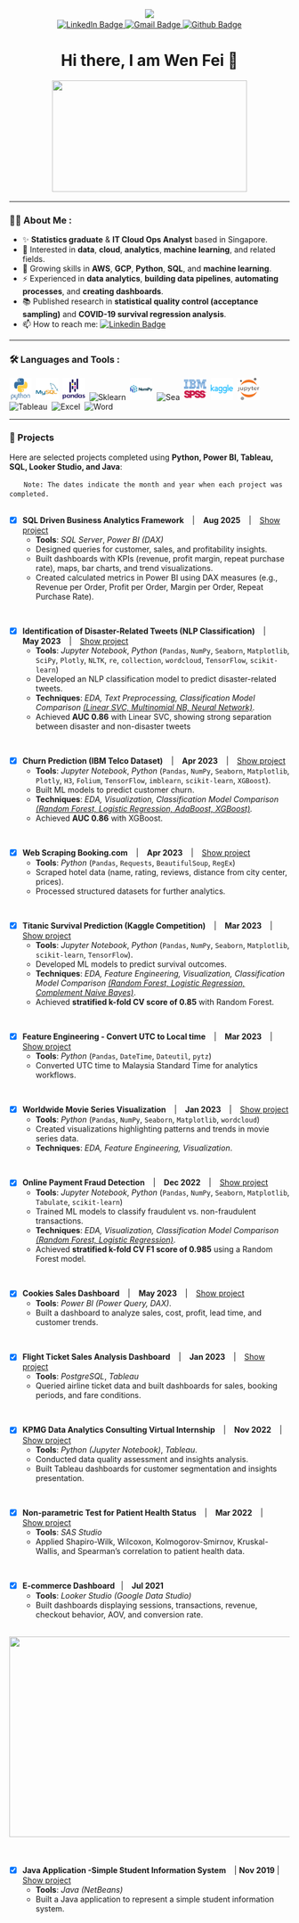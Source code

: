 
<div id="header" align="center">
  <img src="https://tenor.com/view/desktop-computer-new-computers-screens-much-time-mantelpiece-clocks-gif-1999330492061041302.gif" width="150"/>
</div>


<div id="badges" align="center">
  <a href="https://www.linkedin.com/in/seu-wen-fei/">
    <img src="https://img.shields.io/badge/LinkedIn-blue?style=for-the-badge&logo=linkedin&logoColor=white" alt="LinkedIn Badge"/>
  </a>
  <a href="mailto:seuwenfei@gmail.com">
    <img src="https://img.shields.io/badge/Gmail-D14836?style=for-the-badge&logo=gmail&logoColor=white" alt="Gmail Badge"/>
  </a>
  <a href="https://drive.google.com/file/d/14vyMFcaAwQxdS4-4OVtjeYowucdhN_l-/view?usp=sharing">
    <img src="https://img.shields.io/badge/-Resume-mediumseagreen?style=for-the-badge&logo=Googledrive&logoColor=white" alt="Github Badge"/>
  </a>
</div>


<h1 align="center"> Hi there, I am Wen Fei 👋</h1>

<div align="center">
  <img src="https://miro.medium.com/v2/resize:fit:720/1*DwU2AWUUbZgLdHiRY-Ky5w.gif" width="350" height="200"/>
</div>


___

### :woman_technologist: About Me :
- ✨ **Statistics graduate** & **IT Cloud Ops Analyst** based in Singapore.
- 🔭 Interested in **data**, **cloud**, **analytics**, **machine learning**, and related fields.
- 🌱 Growing skills in **AWS**, **GCP**, **Python**, **SQL**, and **machine learning**.
- ⚡ Experienced in **data analytics**, **building data pipelines**, **automating processes**, and **creating dashboards**.
- 📚 Published research in **statistical quality control (acceptance sampling)** and **COVID-19 survival regression analysis**.
- 📫 How to reach me: [![Linkedin Badge](https://img.shields.io/badge/-InMail-blue?style=flat&logo=Linkedin&logoColor=white)](https://www.linkedin.com/in/seu-wen-fei/)

---

### :hammer_and_wrench: Languages and Tools :

<div>
   
   <img src="https://github.com/devicons/devicon/blob/master/icons/python/python-original-wordmark.svg" title="Python" alt="Python" width="40" height="40"/>&nbsp;
   <img src="https://github.com/devicons/devicon/blob/master/icons/mysql/mysql-original-wordmark.svg" alt="Mysql" width="40" height="40"/>&nbsp;
   <img src="https://github.com/devicons/devicon/blob/master/icons/pandas/pandas-original-wordmark.svg" title="Pandas" alt="Pandas" width="40" height="40"/>&nbsp;
   <img src="https://upload.wikimedia.org/wikipedia/commons/thumb/0/05/Scikit_learn_logo_small.svg/390px-Scikit_learn_logo_small.svg.png?20180808062052" title="Sklearn" alt="Sklearn" width="45" height="25"/>&nbsp;
   <img src="https://github.com/devicons/devicon/blob/master/icons/numpy/numpy-original-wordmark.svg" title="Numpy" alt="Numpy" width="40" height="40"/>&nbsp;
   <img src="https://seaborn.pydata.org/_images/logo-tall-lightbg.svg" title="Sea" alt="Sea" width="40" height="40"/>&nbsp;
   <img src="https://github.com/devicons/devicon/blob/master/icons/spss/spss-original.svg" title="SPSS" alt="SPSS" width="40" height="40"/>&nbsp;
   <img src="https://github.com/devicons/devicon/blob/master/icons/kaggle/kaggle-original-wordmark.svg" title="Kaggle" alt="Kaggle" width="40" height="40"/>&nbsp;
   <img src="https://github.com/devicons/devicon/blob/master/icons/jupyter/jupyter-original-wordmark.svg" title="Jupyter" alt="Jupyter" width="40" height="40"/>&nbsp;
   <img src="https://cdn.worldvectorlogo.com/logos/tableau-software.svg" title="Tableau" alt="Tableau" width="40" height="40"/>&nbsp;
   <img src="https://upload.wikimedia.org/wikipedia/commons/thumb/3/34/Microsoft_Office_Excel_%282019%E2%80%93present%29.svg/768px-Microsoft_Office_Excel_%282019%E2%80%93present%29.svg.png?20190925171014" title="Excel" alt="Excel" width="40" height="40"/>&nbsp;
   <img src="https://upload.wikimedia.org/wikipedia/commons/thumb/c/cf/New_Power_BI_Logo.svg/900px-New_Power_BI_Logo.svg.png?20210102182532" title="Word" alt="Word" width="40" height="40"/>&nbsp;
   
   
   
</div>
   
<!--
**seuwenfei/seuwenfei** is a ✨ _special_ ✨ repository because its `README.md` (this file) appears on your GitHub profile.

Here are some ideas to get you started:

- 🔭 I’m currently working on ...
- 🌱 I’m currently learning ...
- 👯 I’m looking to collaborate on ...
- 🤔 I’m looking for help with ...
- 💬 Ask me about ...
- 📫 How to reach me: ...
- 😄 Pronouns: ...
- ⚡ Fun fact: ...
-->

---

### 📑 Projects
Here are selected projects completed using **Python, Power BI, Tableau, SQL, Looker Studio, and Java**:

&emsp; &nbsp; `Note: The dates indicate the month and year when each project was completed.` </div>
<br/>
<br/>


- [x] **SQL Driven Business Analytics Framework** &ensp; | &ensp; **Aug 2025** &ensp; | &ensp; [Show project](https://github.com/seuwenfei/business_analytics_framework) 
    * **Tools**: *SQL Server*, *Power BI (DAX)*
    * Designed queries for customer, sales, and profitability insights. 
    * Built dashboards with KPIs (revenue, profit margin, repeat purchase rate), maps, bar charts, and trend visualizations. 
    * Created calculated metrics in Power BI using DAX measures (e.g., Revenue per Order, Profit per Order, Margin per Order, Repeat Purchase Rate).
<br/>

- [x] **Identification of Disaster-Related Tweets (NLP Classification)** &ensp; | &ensp; **May 2023** &ensp; | &ensp; [Show project](https://www.kaggle.com/code/seuwenfei/identification-of-disaster-related-tweets-nlp)
    * **Tools**: *Jupyter Notebook*, *Python* (`Pandas`, `NumPy`, `Seaborn`, `Matplotlib`, `SciPy`, `Plotly`, `NLTK`, `re`, `collection`, `wordcloud`, `TensorFlow`, `scikit-learn`)
    * Developed an NLP classification model to predict disaster-related tweets.
    * **Techniques**: *EDA, Text Preprocessing, Classification Model Comparison <ins>(Linear SVC, Multinomial NB, Neural Network)</ins>*.
    * Achieved **AUC 0.86** with Linear SVC, showing strong separation between disaster and non-disaster tweets
<br/>

- [x] **Churn Prediction (IBM Telco Dataset)** &ensp; | &ensp; **Apr 2023** &ensp; | &ensp; [Show project](https://www.kaggle.com/code/seuwenfei/telco-churn-customer-prediction-auc-0-86)
    * **Tools**: *Jupyter Notebook*, *Python* (`Pandas`, `NumPy`, `Seaborn`, `Matplotlib`, `Plotly`, `H3`, `Folium`, `TensorFlow`, `imblearn`, `scikit-learn`, `XGBoost`).
    * Built ML models to predict customer churn. 
    *  **Techniques**: *EDA, Visualization, Classification Model Comparison <ins>(Random Forest, Logistic Regression, AdaBoost, XGBoost)</ins>.*
    * Achieved **AUC 0.86** with XGBoost.
<br/>

- [x] **Web Scraping Booking.com** &ensp; | &ensp; **Apr 2023** &ensp; | &ensp; [Show project](https://www.kaggle.com/code/seuwenfei/web-scraping-booking-com-beautifulsoup)
    * **Tools**: *Python* (`Pandas`, `Requests`, `BeautifulSoup`, `RegEx`)
    * Scraped hotel data (name, rating, reviews, distance from city center, prices).
    * Processed structured datasets for further analytics.
<br/>

- [x] **Titanic Survival Prediction (Kaggle Competition)** &ensp; | &ensp; **Mar 2023** &ensp; | &ensp; [Show project](https://www.kaggle.com/code/seuwenfei/titanic-random-forest-cv-score-0-85) 
    * **Tools**: *Jupyter Notebook*, *Python* (`Pandas`, `NumPy`, `Seaborn`, `Matplotlib`, `scikit-learn`, `TensorFlow`).
    * Developed ML models to predict survival outcomes.
    * **Techniques**: *EDA, Feature Engineering, Visualization, Classification Model Comparison <ins>(Random Forest, Logistic Regression, Complement Naive Bayes)</ins>*.
    * Achieved **stratified k-fold CV score of 0.85** with Random Forest.
<br/>

- [x] **Feature Engineering - Convert UTC to Local time** &ensp; | &ensp; **Mar 2023** &ensp; | &ensp; [Show project](https://www.kaggle.com/code/seuwenfei/feature-engineering-convert-utc-to-local-time)
    * **Tools**: *Python* (`Pandas`, `DateTime`, `Dateutil`, `pytz`)
    * Converted UTC time to Malaysia Standard Time for analytics workflows.
<br/>

- [x] **Worldwide Movie Series Visualization** &ensp; | &ensp; **Jan 2023** &ensp; | &ensp; [Show project](https://github.com/seuwenfei/Data-visualization-for-worldwide-movie-series)
    * **Tools**: *Python* (`Pandas`, `NumPy`, `Seaborn`, `Matplotlib`, `wordcloud`)
    * Created visualizations highlighting patterns and trends in movie series data.
    * **Techniques**: *EDA, Feature Engineering, Visualization*. 
<br/>

- [x] **Online Payment Fraud Detection** &ensp; | &ensp; **Dec 2022** &ensp; | &ensp; [Show project](https://github.com/seuwenfei/Online-payment-fraud-detection/blob/main/online-payment-fraud-detection.ipynb)
    * **Tools**: *Jupyter Notebook*, *Python* (`Pandas`, `NumPy`, `Seaborn`, `Matplotlib`, `Tabulate`, `scikit-learn`)
    * Trained ML models to classify fraudulent vs. non-fraudulent transactions.
    * **Techniques**: *EDA, Visualization, Classification Model Comparison <ins>(Random Forest, Logistic Regression)</ins>*.
    * Achieved **stratified k-fold CV F1 score of 0.985** using a Random Forest model.
<br/>


- [x] **Cookies Sales Dashboard**  &ensp; | &ensp; **May 2023** &ensp; | &ensp; [Show project](https://github.com/seuwenfei/Power-BI-projects/tree/main/Cookies-Sales-Dashboard)
    * **Tools**: *Power BI (Power Query, DAX)*.
    * Built a dashboard to analyze sales, cost, profit, lead time, and customer trends.
<br/>

- [x] **Flight Ticket Sales Analysis Dashboard**  &ensp; | &ensp; **Jan 2023** &ensp; | &ensp; [Show project](https://github.com/seuwenfei/Airlines-flight-ticket-sales-analysis)
    * **Tools**: *PostgreSQL*, *Tableau*
    * Queried airline ticket data and built dashboards for sales, booking periods, and fare conditions.
<br/>


- [x] **KPMG Data Analytics Consulting Virtual Internship**  &ensp; | &ensp; **Nov 2022** &ensp; | &ensp; [Show project](https://github.com/seuwenfei/KPMG_Virtual_Internship)
    * **Tools**: *Python (Jupyter Notebook)*, *Tableau*.
    * Conducted data quality assessment and insights analysis.
    * Built Tableau dashboards for customer segmentation and insights presentation.
<br/>


- [x] **Non-parametric Test for Patient Health Status**  &ensp; | &ensp; **Mar 2022** &ensp; | &ensp; [Show project](https://github.com/seuwenfei/Nonparametric-tests)
    * **Tools**: *SAS Studio*
    * Applied Shapiro-Wilk, Wilcoxon, Kolmogorov-Smirnov, Kruskal-Wallis, and Spearman’s correlation to patient health data.
<br/>


- [x] **E-commerce Dashboard** &ensp;| &ensp; **Jul 2021**  
    * **Tools**: *Looker Studio (Google Data Studio)*
    * Built dashboards displaying sessions, transactions, revenue, checkout behavior, AOV, and conversion rate.

&emsp;&emsp;&emsp;&emsp;&ensp;<img src="https://user-images.githubusercontent.com/118715799/211293796-cd14a0f5-2ebd-4a1f-b172-471ac2871cbc.png" width="510" height="360" />
<br/>
<br/>
<br/>
 
 
- [x] **Java Application -Simple Student Information System** &ensp; | **Nov 2019** | &ensp; [Show project](https://github.com/seuwenfei/Java-application-simple-info-system)
    * **Tools**: *Java (NetBeans)*
    * Built a Java application to represent a simple student information system.

